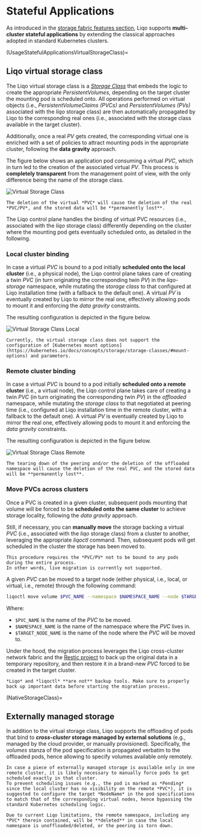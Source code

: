 # Stateful Applications

As introduced in the [storage fabric features section](/features/storage-fabric.md), Liqo supports **multi-cluster stateful applications** by extending the classical approaches adopted in standard Kubernetes clusters.

(UsageStatefulApplicationsVirtualStorageClass)=

## Liqo virtual storage class

The Liqo virtual storage class is a [*Storage Class*](https://kubernetes.io/docs/concepts/storage/storage-classes/) that embeds the logic to create the appropriate *PersistentVolumes*, depending on the target cluster the mounting pod is scheduled onto.
All operations performed on virtual objects (i.e., *PersistentVolumeClaims (PVCs)* and *PersistentVolumes (PVs)* associated with the *liqo* storage class) are then automatically propagated by Liqo to the corresponding real ones (i.e., associated with the storage class available in the target cluster).

Additionally, once a real *PV* gets created, the corresponding virtual one is enriched with a set of policies to attract mounting pods in the appropriate cluster, following the **data gravity** approach.

The figure below shows an application pod consuming a virtual *PVC*, which in turn led to the creation of the associated virtual *PV*.
This process is **completely transparent** from the management point of view, with the only difference being the name of the storage class.

![Virtual Storage Class](/_static/images/usage/stateful-applications/virtual-storage-class.drawio.svg)

```{warning}
The deletion of the virtual *PVC* will cause the deletion of the real *PVC/PV*, and the stored data will be **permanently lost**.
```

The Liqo control plane handles the binding of virtual PVC resources (i.e., associated with the *liqo* storage class) differently depending on the cluster where the mounting pod gets eventually scheduled onto, as detailed in the following.

### Local cluster binding

In case a virtual *PVC* is bound to a pod initially **scheduled onto the local cluster** (i.e., a physical node), the Liqo control plane takes care of creating a twin *PVC* (in turn originating the corresponding twin *PV*) in the *liqo-storage* namespace, while mutating the *storage class* to that configured at Liqo installation time (with a fallback to the default one).
A virtual *PV* is eventually created by Liqo to mirror the real one, effectively allowing pods to mount it and enforcing the *data gravity* constraints.

The resulting configuration is depicted in the figure below.

![Virtual Storage Class Local](/_static/images/usage/stateful-applications/virtual-storage-class-local.drawio.svg)

```{admonition} Current Limitations
Currently, the virtual storage class does not support the configuration of [Kubernetes mount options](https://kubernetes.io/docs/concepts/storage/storage-classes/#mount-options) and parameters.
```

### Remote cluster binding

In case a virtual *PVC* is bound to a pod initially **scheduled onto a remote cluster** (i.e., a virtual node), the Liqo control plane takes care of creating a twin *PVC* (in turn originating the corresponding twin *PV*) in the *offloaded* namespace, while mutating the *storage class* to that negotiated at peering time (i.e., configured at Liqo installation time in the remote cluster, with a fallback to the default one).
A virtual *PV* is eventually created by Liqo to mirror the real one, effectively allowing pods to mount it and enforcing the *data gravity* constraints.

The resulting configuration is depicted in the figure below.

![Virtual Storage Class Remote](/_static/images/usage/stateful-applications/virtual-storage-class-remote.drawio.svg)

```{warning}
The tearing down of the peering and/or the deletion of the offloaded namespace will cause the deletion of the real PVC, and the stored data will be **permanently lost**.
```

### Move PVCs across clusters

Once a PVC is created in a given cluster, subsequent pods mounting that volume will be forced to be **scheduled onto the same cluster** to achieve storage locality, following the *data gravity* approach.

Still, if necessary, you can **manually move** the storage backing a virtual *PVC* (i.e., associated with the *liqo* storage class) from a cluster to another, leveraging the appropriate *liqoctl* command.
Then, subsequent pods will get scheduled in the cluster the storage has been moved to.

```{warning}
This procedure requires the *PVC/PV* not to be bound to any pods during the entire process.
In other words, live migration is currently not supported.
```

A given *PVC* can be moved to a target node (either physical, i.e., local, or virtual, i.e., remote) through the following command:

```bash
liqoctl move volume $PVC_NAME --namespace $NAMESPACE_NAME --node $TARGET_NODE_NAME
```

Where:

* `$PVC_NAME` is the name of the *PVC* to be moved.
* `$NAMESPACE_NAME` is the name of the namespace where the *PVC* lives in.
* `$TARGET_NODE_NAME` is the name of the node where the *PVC* will be moved to.

Under the hood, the migration process leverages the Liqo cross-cluster network fabric and the [Restic project](https://restic.net/) to back up the original data in a temporary repository, and then restore it in a brand-new *PVC* forced to be created in the target cluster.

```{warning}
*Liqo* and *liqoctl* **are not** backup tools. Make sure to properly back up important data before starting the migration process.
```

(NativeStorageClass)=

## Externally managed storage

In addition to the virtual storage class, Liqo supports the offloading of pods that bind to ***cross-cluster* storage managed by external solutions** (e.g., managed by the cloud provider, or manually provisioned).
Specifically, the *volumes* stanza of the pod specification is propagated verbatim to the offloaded pods, hence allowing to specify volumes available only remotely.

```{admonition} Note
In case a piece of externally managed storage is available only in one remote cluster, it is likely necessary to manually force pods to get scheduled exactly in that cluster.
To prevent scheduling issues (e.g., the pod is marked as *Pending* since the local cluster has no visibility on the remote *PVC*), it is suggested to configure the target *NodeName* in the pod specifications to match that of the corresponding virtual nodes, hence bypassing the standard Kubernetes scheduling logic.
```

```{warning}
Due to current Liqo limitations, the remote namespace, including any *PVC* therein contained, will be **deleted** in case the local namespace is unoffloaded/deleted, or the peering is torn down.
```
